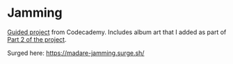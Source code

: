 # Jamming

[Guided project](https://www.codecademy.com/paths/full-stack-engineer-career-path/tracks/fscp-22-react-part-ii/modules/wdcp-22-jammming/projects/jammming-prj) from Codecademy. Includes album art that I added as part of [Part 2 of the project](https://www.codecademy.com/paths/full-stack-engineer-career-path/tracks/fscp-22-react-part-ii/modules/wdcp-22-jammming/projects/feature-request-prj).

Surged here: https://madare-jamming.surge.sh/
